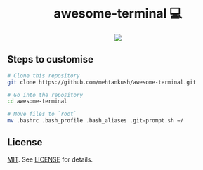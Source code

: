 <h1 align="center" style="border-bottom: none;">awesome-terminal 💻</h1>

<p align="center">
 <img src="https://i.imgur.com/2XLolGV.png"/>
</p>

## Steps to customise

```bash
# Clone this repository
git clone https://github.com/mehtankush/awesome-terminal.git

# Go into the repository
cd awesome-terminal

# Move files to `root`
mv .bashrc .bash_profile .bash_aliases .git-prompt.sh ~/
```


## License

[MIT][MIT]. See [LICENSE][licence-file] for details.

[MIT]: http://rem.mit-license.org
[licence-file]: https://github.com/mehtankush/awesome-terminal/blob/master/LICENSE

